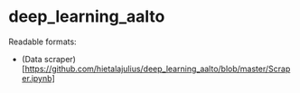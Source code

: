 # deep_learning_aalto

Readable formats:
* (Data scraper)[https://github.com/hietalajulius/deep_learning_aalto/blob/master/Scraper.ipynb] 

